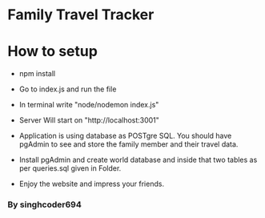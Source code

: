 #  Family Travel Tracker

#  How to setup

- npm install

- Go to index.js and run the file 
 
- In terminal write "node/nodemon index.js"

- Server Will start on "http://localhost:3001"

- Application is using database as POSTgre SQL. You should have pgAdmin to see and store the family member and their travel data.

- Install pgAdmin and create world database and inside that two tables as per queries.sql given in Folder.

- Enjoy the website and impress your friends.

### By singhcoder694